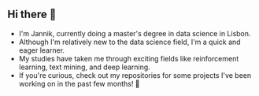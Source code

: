 ## Hi there :wave:
- I'm Jannik, currently doing a master's degree in data science in Lisbon.
- Although I'm relatively new to the data science field, I'm a quick and eager learner.
- My studies have taken me through exciting fields like reinforcement learning, text mining, and deep learning.
- If you're curious, check out my repositories for some projects I've been working on in the past few months! :tada:

<!--
**jkickler/jkickler** is a ✨ _special_ ✨ repository because its `README.md` (this file) appears on your GitHub profile.

Here are some ideas to get you started:

- 🔭 I’m currently working on ...
- 🌱 I’m currently learning ...
- 👯 I’m looking to collaborate on ...
- 🤔 I’m looking for help with ...
- 💬 Ask me about ...
- 📫 How to reach me: ...
- 😄 Pronouns: ...
- ⚡ Fun fact: ...
-->
